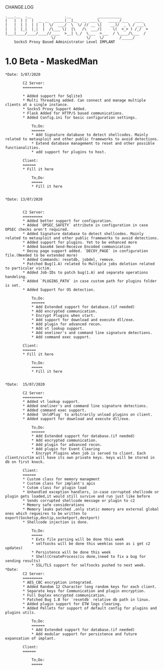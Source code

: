 CHANGE.LOG
	
	.___.__  .__               .__            ___________            
	|   |  | |  |  __ __  _____|__|__  __ ____\_   _____/___   ____  
	|   |  | |  | |  |  \/  ___/  \  \/ // __ \|    __)/  _ \ / ___\ 
	|   |  |_|  |_|  |  /\___ \|  |\   /\  ___/|     \(  <_> ) /_/  >
	|___|____/____/____//____  >__| \_/  \___  >___  / \____/\___  / 
                         \/              \/    \/       /_____/     
		Socks5 Proxy Based Administrator Level IMPLANT

1.0 Beta - MaskedMan
========
    *Date: 3/07/2020

            C2 Server: 
            =========

            * Added support for Sqlite3
            * Multi Threading added. Can connect and manage multiple clients at a single instance.
            * Socks5 Proxy Support Added.
            * Flask Added for HTTP/S based communications.
            * Added Config.ini for basic configuration settings.

                To;Do:
                ======
                * Add Signature database to detect shellcodes. Mainly related to metasploit and other public frameworks to avoid detections.
                * Extend database management to reset and other possible functionalities.
                * add support for plugins to host.
            
            Client:
            ======
            * Fill it here

                To;Do:
                =====
                * Fill it here

    
    *Date: 13/07/2020


            C2 Server:
            =========
            * Added better support for configuration.
            * Added `OPSEC_SAFETY` attribute in configuration in case OPSEC checks aren't required.
            * Added Signature database to detect shellcodes. Mainly related to metasploit and other public frameworks to avoid detections.
            * Added support for plugins. Yet to be enhanced more
            * Added base64 Send-Receive Encoded communication
            * Decoy page support added. `DECOY_PAGE` in configuration file.(Needed to be extended more)
            * Added Commands: resetdb, jobdel, remove.
            * Patched Bug(1.A) related to Multiple jobs deletion related to particular victim. 
            * Added Job-IDs to patch bug(1.A) and separate operations handeling.
            * Added `PLUGINS_PATH` in case custom path for plugins folder is set.
            * Added Support for OS detection.
                
                To;Do:
                ======
                * Add Extended support for database.(if needed)
                * Add encrypted communication.
                * Encrypt Plugins when start.
                * Add support for download and execute dll/exe.
                * Add plugin for advanced recon.
                * Add vt lookup support.
                * Add oneliner's and command line signature detections.
                * Add command exec support.

            Client:
            ======
            * Fill it here

                To;Do:
                =====
                * Fill it here

    
    *Date:  15/07/2020

            C2 Server: 
            =========
            * Added vt lookup support.
            * Added oneliner's and command line signature detections.
            * Added command exec support.
            * Added `UnldPlug` to arbitrarily unload plugins on client.
            * Added support for download and execute dll/exe. 
                
                To;Do:
                ======
                * Add Extended support for database.(if needed)
                * Add encrypted communication.
                * Add plugin for advanced recon.
                * Add plugin for Event Clearing
                * Encrypt Plugins when job is served to client. Each client/victim will have its own private keys. keys will be stored in db on first knock.

            Client:
            ======
            * Custom class for memory managment
            * Custom class for implant's apis
            * Cutom class for plugin load
            * Unhandled exception handlers, in-case corrupted shellcode or plugin gets loaded,it would still survive and run just like before
            * Sends corrupted shellcode message or plugin to c2
            * Memory safe considerations
            * Memory leaks patched ,only static memory are external global ones which requeires to be written to export(Socketip,destip,socketport,destport)
            * Shellcode injection is done.
                
                To;Do:
                =====
                * Evtx file parsing will be done this week
                * selfsocks will be done this week(as soon as i get c2 updates)
                * Persistence will be done this week
                * Shell(CreateProcess)is done,(need to fix a bug for sending results)
                * SSL/TLS support for selfsocks pushed to next week.
    *Date:  
            C2 Server: 
            =========
            * AES_CBC encryption integrated.
            * Added Random 12 Character long random keys for each client.
            * Separate keys for Communication and plugin encryption.
            * Full Duplex encrypted communication.
            * Patched Bug 1.B for `resetdb` relative db path in linux.
            * Added plugin support for ETW logs clearing.
            * Added Pellets for support of default config for plugins and plugins utils.

                To;Do:
                ======
                * Add Extended support for database.(if needed)
                * Add modular support for persistence and future expansation of implant.

            Client:
            ======

                To;Do:
                =====
